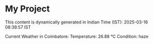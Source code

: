 # My Project

This content is dynamically generated in Indian Time (IST): 2025-03-16 08:38:57 IST


Current Weather in Coimbatore:
Temperature: 26.88 °C
Condition: haze
